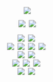 <p align="center">
  <a href="https://hits.seeyoufarm.com"><img src="https://hits.seeyoufarm.com/api/count/incr/badge.svg?url=https%3A%2F%2Fgithub.com%2FDayoung1014&count_bg=%23FFC6ED&title_bg=%239E9E9E&icon=&icon_color=%23E7E7E7&title=hits&edge_flat=false"/></a>
</p>

<p align="center">
  <a href="https://everyyoung.tistory.com/"><img src="http://img.shields.io/badge/-Tistory%20[KR]-black?style=flat-square&logo=tistory&link=https://everyyoung.tistory.com/" /></a>&nbsp;
  <a href="mailto:everyyoung99@gmail.com"><img src="https://img.shields.io/badge/Gmail-d14836?style=flat-square&logo=Gmail&logoColor=white&link=everyyoung99@gmail.com"/></a>
</p>

<p align="center">
  <img src="https://img.shields.io/badge/Java-ED8B00?style=flat-square&logo=openjdk&logoColor=white"/></a>&nbsp
  <img src="https://img.shields.io/badge/Python-3766AB?style=flat-square&logo=Python&logoColor=white"/></a>&nbsp  
  <br>
  <img src="https://img.shields.io/badge/Spring-6DB33F?style=flat-square&logo=Spring&logoColor=white"/></a>&nbsp
  <img src="https://img.shields.io/badge/SpringBoot-6DB33F?style=flat-square&logo=SpringBoot&logoColor=white"/></a>&nbsp 
  <img src="https://img.shields.io/badge/FastAPI-005571?style=flat-square&logo=fastapi"/></a>&nbsp 
  <img src="https://img.shields.io/badge/django-092E20?style=flat-square&logo=django&logoColor=white"/></a>&nbsp 
  <br>
  <img src="https://img.shields.io/badge/Mysql-E6B91E?style=flat-square&logo=MySql&logoColor=white"/></a>&nbsp 
  <img src="https://img.shields.io/badge/MariaDB-003545?style=flat-square&logo=mariaDB&logoColor=white"/></a>&nbsp 
  <br>
  <img src="https://img.shields.io/badge/Amazon AWS-232F3E?style=flat-square&logo=amazonaws&logoColor=white"/></a>&nbsp 
  <img src="https://img.shields.io/badge/Docker-2496ED?style=flat-square&logo=Docker&logoColor=white"/></a>&nbsp 
  <img src="https://img.shields.io/badge/Jenkins-D24939?style=flat-square&logo=Jenkins&logoColor=white"/></a>&nbsp 
  <br>
  <img src="https://img.shields.io/badge/Git-F05032?style=flat-square&logo=git&logoColor=white"/></a>&nbsp 
  <img src="https://img.shields.io/badge/GitHub-181717?style=flat-square&logo=GitHub&logoColor=white"/></a>&nbsp 

</p>
 
<!--
![GitHub stats](https://github-readme-stats.vercel.app/api?username=Dayoung1014&show_icons=true&&theme=transparent)
![Top Langs](https://github-readme-stats.vercel.app/api/top-langs/?username=Dayoung1014&layout=compact)

<img style="height:122px;" src="http://mazassumnida.wtf/api/v2/generate_badge?boj=everyyoung"/>&emsp;
<img style="height:122px;" src="https://github-readme-stats.vercel.app/api?username=Dayoung1014&show_icons=true&theme=buefy&line_height=21"/>
<img style="height:122px;" src="https://github-readme-stats.vercel.app/api/top-langs/?username=Dayoung1014&exclude_repo=PyTorch&layout=compact" />
-->
